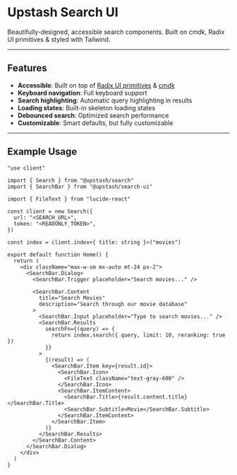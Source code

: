 # Upstash Search UI

Beautifully-designed, accessible search components. Built on cmdk, Radix UI primitives & styled with Tailwind.

---

## Features

- **Accessible**: Built on top of [Radix UI primitives](https://www.radix-ui.com/) & [cmdk](https://cmdk.paco.me/) 
- **Keyboard navigation**: Full keyboard support
- **Search highlighting**: Automatic query highlighting in results
- **Loading states**: Built-in skeleton loading states
- **Debounced search**: Optimized search performance
- **Customizable**: Smart defaults, but fully customizable

---

## Example Usage

```tsx
"use client"

import { Search } from "@upstash/search"
import { SearchBar } from "@upstash/search-ui"

import { FileText } from "lucide-react"

const client = new Search({
  url: "<SEARCH_URL>",
  token: "<READONLY_TOKEN>",
})

const index = client.index<{ title: string }>("movies")

export default function Home() {
  return (
    <div className="max-w-sm mx-auto mt-24 px-2">
      <SearchBar.Dialog>
        <SearchBar.Trigger placeholder="Search movies..." />

        <SearchBar.Content
          title="Search Movies"
          description="Search through our movie database"
        >
          <SearchBar.Input placeholder="Type to search movies..." />
          <SearchBar.Results
            searchFn={(query) => {
              return index.search({ query, limit: 10, reranking: true })
            }}
          >
            {(result) => (
              <SearchBar.Item key={result.id}>
                <SearchBar.Icon>
                  <FileText className="text-gray-600" />
                </SearchBar.Icon>
                <SearchBar.ItemContent>
                  <SearchBar.Title>{result.content.title}</SearchBar.Title>
                  <SearchBar.Subtitle>Movie</SearchBar.Subtitle>
                </SearchBar.ItemContent>
              </SearchBar.Item>
            )}
          </SearchBar.Results>
        </SearchBar.Content>
      </SearchBar.Dialog>
    </div>
  )
}
```